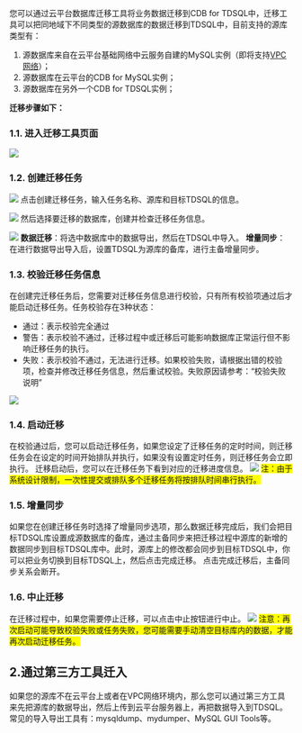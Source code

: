 您可以通过云平台数据库迁移工具将业务数据迁移到CDB for TDSQL中，迁移工具可以把同地域下不同类型的源数据库的数据迁移到TDSQL中，目前支持的源库类型有：
1. 源数据库来自在云平台基础网络中云服务自建的MySQL实例（即将支持[VPC网络](http://tcecqpoc.fsphere.cn/doc/product/215/%E4%BA%A7%E5%93%81%E6%A6%82%E8%BF%B0)）；
2. 源数据库在云平台的CDB for MySQL实例；
3. 源数据库在另外一个CDB for TDSQL实例；

**迁移步骤如下：**
### 1.1. 进入迁移工具页面
![](//mccdn.qcloud.com/img56835f031e53b.png)

### 1.2. 创建迁移任务
![](//mccdn.qcloud.com/img56835f3f5fe77.png)
点击创建迁移任务，输入任务名称、源库和目标TDSQL的信息。

![](//mccdn.qcloud.com/img56835f611f583.png)
然后选择要迁移的数据库，创建并检查迁移任务信息。

![](//mccdn.qcloud.com/img56835f91aec32.png)
**数据迁移**：将选中数据库中的数据导出，然后在TDSQL中导入。
**增量同步**：在进行数据导出导入后，设置TDSQL为源库的备库，进行主备增量同步。

### 1.3. 校验迁移任务信息
在创建完迁移任务后，您需要对迁移任务信息进行校验，只有所有校验项通过后才能启动迁移任务。任务校验存在3种状态：
- 通过：表示校验完全通过
- 警告：表示校验不通过，迁移过程中或迁移后可能影响数据库正常运行但不影响迁移任务的执行。
- 失败：表示校验不通过，无法进行迁移。如果校验失败，请根据出错的校验项，检查并修改迁移任务信息，然后重试校验。失败原因请参考：“校验失败说明”

![](//mccdn.qcloud.com/img56837a4d5ead6.png)

### 1.4. 启动迁移
在校验通过后，您可以启动迁移任务，如果您设定了迁移任务的定时时间，则迁移任务会在设定的时间开始排队并执行，如果没有设置定时任务，则迁移任务会立即执行。
迁移启动后，您可以在迁移任务下看到对应的迁移进度信息。
![](//mccdn.qcloud.com/img56837a6d2a476.png)
<span style="background-color:#FFFF00">注：由于系统设计限制，一次性提交或排队多个迁移任务将按排队时间串行执行。</span>

### 1.5. 增量同步
如果您在创建迁移任务时选择了增量同步选项，那么数据迁移完成后，我们会把目标TDSQL库设置成源数据库的备库，通过主备同步来把迁移过程中源库的新增的数据同步到目标TDSQL库中。此时，源库上的修改都会同步到目标TDSQL中，你可以把业务切换到目标TDSQL上，然后点击完成迁移。
点击完成迁移后，主备同步关系会断开。

### 1.6. 中止迁移
在迁移过程中，如果您需要停止迁移，可以点击中止按钮进行中止。
![](//mccdn.qcloud.com/img56837a93c69e0.png)
<span style="background-color:#FFFF00">注意：再次启动可能导致校验失败或任务失败，您可能需要手动清空目标库内的数据，才能再次启动迁移任务。</span>

## 2.通过第三方工具迁入
如果您的源库不在云平台上或者在VPC网络环境内，那么您可以通过第三方工具来先把源库的数据导出，然后上传到云平台服务器上，再把数据导入到TDSQL。
常见的导入导出工具有：mysqldump、mydumper、MySQL GUI Tools等。
